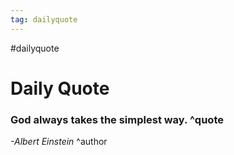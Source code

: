 ```yaml
---
tag: dailyquote
---
```


#dailyquote

# Daily Quote

### God always takes the simplest way. ^quote
*-Albert Einstein* ^author
